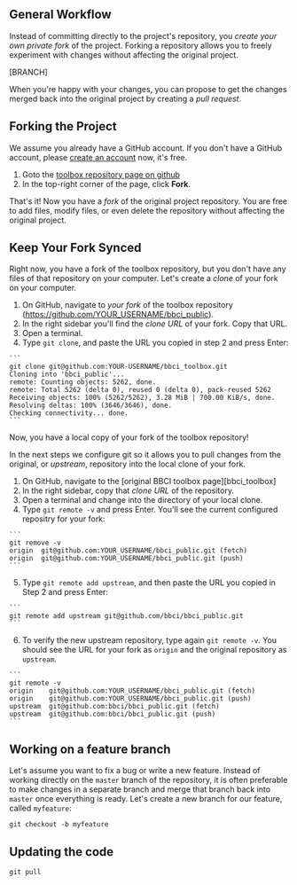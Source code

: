 ## General Workflow

Instead of committing directly to the project's repository, you *create your own
private fork* of the project. Forking a repository allows you to freely
experiment with changes without affecting the original project.

[BRANCH]

When you're happy with your changes, you can propose to get the changes merged
back into the original project by creating a *pull request*.


## Forking the Project

We assume you already have a GitHub account. If you don't have a GitHub account,
please [create an account][join_github] now, it's free.

  1. Goto the [toolbox repository page on github][bbci_public]
  2. In the top-right corner of the page, click **Fork**.

That's it! Now you have a *fork* of the original project repository. You are
free to add files, modify files, or even delete the repository without affecting
the original project.

  [bbci_public]: https://github.com/bbci/bbci_public
  [join_github]: https://github.com/join


## Keep Your Fork Synced

Right now, you have a fork of the toolbox repository, but you don't have any
files of that repository on your computer. Let's create a *clone* of your fork
on your computer.

  1. On GitHub, navigate to *your fork* of the toolbox repository
     (https://github.com/YOUR_USERNAME/bbci_public).
  2. In the right sidebar you'll find the *clone URL* of your fork. Copy that
     URL.
  3. Open a terminal.
  4. Type `git clone`, and paste the URL you copied in step 2 and press Enter:

    ```
    git clone git@github.com:YOUR-USERNAME/bbci_toolbox.git
    Cloning into 'bbci_public'...
    remote: Counting objects: 5262, done.
    remote: Total 5262 (delta 0), reused 0 (delta 0), pack-reused 5262
    Receiving objects: 100% (5262/5262), 3.28 MiB | 700.00 KiB/s, done.
    Resolving deltas: 100% (3646/3646), done.
    Checking connectivity... done.
    ```

Now, you have a local copy of your fork of the toolbox repository!

In the next steps we configure git so it allows you to pull changes from the
original, or *upstream*, repository into the local clone of your fork.

  1. On GitHub, navigate to the [original BBCI toolbox page][bbci_toolbox]
  2. In the right sidebar, copy that *clone URL* of the repository.
  3. Open a terminal and change into the directory of your local clone.
  4. Type `git remote -v` and press Enter. You'll see the current configured
     repositry for your fork:

    ```
    git remove -v
    origin	git@github.com:YOUR_USERNAME/bbci_public.git (fetch)
    origin	git@github.com:YOUR_USERNAME/bbci_public.git (push)
    ```

  5. Type `git remote add upstream`, and then paste the URL you copied in Step 2
     and press Enter:

    ```
    git remote add upstream git@github.com/bbci/bbci_public.git
    ```

  6. To verify the new upstream repository, type again `git remote -v`. You
     should see the URL for your fork as `origin` and the original repository as
     `upstream`.

    ```
    git remote -v
    origin    git@github.com:YOUR_USERNAME/bbci_public.git (fetch)
    origin    git@github.com:YOUR_USERNAME/bbci_public.git (push)
    upstream  git@github.com:bbci/bbci_public.git (fetch)
    upstream  git@github.com:bbci/bbci_public.git (push)
    ```


## Working on a feature branch

Let's assume you want to fix a bug or write a new feature. Instead of working
directly on the `master` branch of the repository, it is often preferable to
make changes in a separate branch and merge that branch back into `master` once
everything is ready. Let's create a new branch for our feature, called
`myfeature`:

```
git checkout -b myfeature
```

## Updating the code

```
git pull
```

